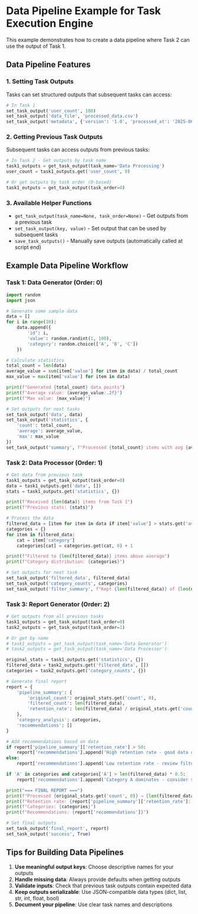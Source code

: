 # Data Pipeline Example for Task Execution Engine

This example demonstrates how to create a data pipeline where Task 2 can use the output of Task 1.

## Data Pipeline Features

### 1. Setting Task Outputs
Tasks can set structured outputs that subsequent tasks can access:

```python
# In Task 1
set_task_output('user_count', 100)
set_task_output('data_file', 'processed_data.csv')
set_task_output('metadata', {'version': '1.0', 'processed_at': '2025-06-04'})
```

### 2. Getting Previous Task Outputs
Subsequent tasks can access outputs from previous tasks:

```python
# In Task 2 - Get outputs by task name
task1_outputs = get_task_output(task_name='Data Processing')
user_count = task1_outputs.get('user_count', 0)

# Or get outputs by task order (0-based)
task1_outputs = get_task_output(task_order=0)
```

### 3. Available Helper Functions

- `get_task_output(task_name=None, task_order=None)` - Get outputs from a previous task
- `set_task_output(key, value)` - Set output that can be used by subsequent tasks
- `save_task_outputs()` - Manually save outputs (automatically called at script end)

## Example Data Pipeline Workflow

### Task 1: Data Generator (Order: 0)
```python
import random
import json

# Generate some sample data
data = []
for i in range(10):
    data.append({
        'id': i,
        'value': random.randint(1, 100),
        'category': random.choice(['A', 'B', 'C'])
    })

# Calculate statistics
total_count = len(data)
average_value = sum(item['value'] for item in data) / total_count
max_value = max(item['value'] for item in data)

print(f"Generated {total_count} data points")
print(f"Average value: {average_value:.2f}")
print(f"Max value: {max_value}")

# Set outputs for next tasks
set_task_output('data', data)
set_task_output('statistics', {
    'count': total_count,
    'average': average_value,
    'max': max_value
})
set_task_output('summary', f"Processed {total_count} items with avg {average_value:.2f}")
```

### Task 2: Data Processor (Order: 1)
```python
# Get data from previous task
task1_outputs = get_task_output(task_order=0)
data = task1_outputs.get('data', [])
stats = task1_outputs.get('statistics', {})

print(f"Received {len(data)} items from Task 1")
print(f"Previous stats: {stats}")

# Process the data
filtered_data = [item for item in data if item['value'] > stats.get('average', 0)]
categories = {}
for item in filtered_data:
    cat = item['category']
    categories[cat] = categories.get(cat, 0) + 1

print(f"Filtered to {len(filtered_data)} items above average")
print(f"Category distribution: {categories}")

# Set outputs for next task
set_task_output('filtered_data', filtered_data)
set_task_output('category_counts', categories)
set_task_output('filter_summary', f"Kept {len(filtered_data)} of {len(data)} items")
```

### Task 3: Report Generator (Order: 2)
```python
# Get outputs from all previous tasks
task1_outputs = get_task_output(task_order=0)
task2_outputs = get_task_output(task_order=1)

# Or get by name
# task1_outputs = get_task_output(task_name='Data Generator')
# task2_outputs = get_task_output(task_name='Data Processor')

original_stats = task1_outputs.get('statistics', {})
filtered_data = task2_outputs.get('filtered_data', [])
categories = task2_outputs.get('category_counts', {})

# Generate final report
report = {
    'pipeline_summary': {
        'original_count': original_stats.get('count', 0),
        'filtered_count': len(filtered_data),
        'retention_rate': len(filtered_data) / original_stats.get('count', 1) * 100
    },
    'category_analysis': categories,
    'recommendations': []
}

# Add recommendations based on data
if report['pipeline_summary']['retention_rate'] > 50:
    report['recommendations'].append('High retention rate - good data quality')
else:
    report['recommendations'].append('Low retention rate - review filtering criteria')

if 'A' in categories and categories['A'] > len(filtered_data) * 0.5:
    report['recommendations'].append('Category A dominates - consider separate analysis')

print("=== FINAL REPORT ===")
print(f"Processed {original_stats.get('count', 0)} → {len(filtered_data)} items")
print(f"Retention rate: {report['pipeline_summary']['retention_rate']:.1f}%")
print(f"Categories: {categories}")
print(f"Recommendations: {report['recommendations']}")

# Set final outputs
set_task_output('final_report', report)
set_task_output('success', True)
```

## Tips for Building Data Pipelines

1. **Use meaningful output keys**: Choose descriptive names for your outputs
2. **Handle missing data**: Always provide defaults when getting outputs
3. **Validate inputs**: Check that previous task outputs contain expected data
4. **Keep outputs serializable**: Use JSON-compatible data types (dict, list, str, int, float, bool)
5. **Document your pipeline**: Use clear task names and descriptions